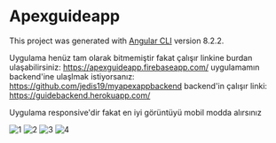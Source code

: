 # Apexguideapp

This project was generated with [Angular CLI](https://github.com/angular/angular-cli) version 8.2.2.

Uygulama henüz tam olarak bitmemiştir fakat çalışır linkine burdan ulaşabilirsiniz: https://apexguideapp.firebaseapp.com/
uygulamamın backend'ine ulaşlmak istiyorsanız: https://github.com/jedis19/myapexappbackend backend'in çalışır linki: https://guidebackend.herokuapp.com/

Uygulama responsive'dir fakat en iyi görüntüyü mobil modda alırsınız

![1](https://user-images.githubusercontent.com/57501195/71429127-242ce400-26d6-11ea-88bd-94e4778c97f7.jpg)  ![2](https://user-images.githubusercontent.com/57501195/71429230-b208cf00-26d6-11ea-84cd-5cf9c79a7a58.jpg) ![3](https://user-images.githubusercontent.com/57501195/71429249-cbaa1680-26d6-11ea-92bd-3f32031ac1dc.jpg) ![4](https://user-images.githubusercontent.com/57501195/71429253-ce0c7080-26d6-11ea-81b6-3c5e7fff4e1f.jpg)



